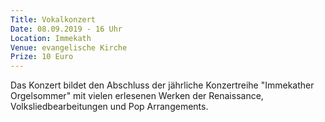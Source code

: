```yaml
---
Title: Vokalkonzert
Date: 08.09.2019 - 16 Uhr
Location: Immekath
Venue: evangelische Kirche
Prize: 10 Euro
---
```


Das Konzert bildet den Abschluss der jährliche Konzertreihe "Immekather Orgelsommer" mit vielen erlesenen Werken der Renaissance, Volksliedbearbeitungen und Pop Arrangements. 
